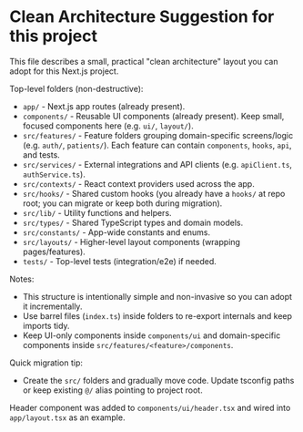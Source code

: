 Clean Architecture Suggestion for this project
=========================================

This file describes a small, practical "clean architecture" layout you can adopt for this Next.js project.

Top-level folders (non-destructive):

- `app/` - Next.js app routes (already present).
- `components/` - Reusable UI components (already present). Keep small, focused components here (e.g. `ui/`, `layout/`).
- `src/features/` - Feature folders grouping domain-specific screens/logic (e.g. `auth/`, `patients/`). Each feature can contain `components`, `hooks`, `api`, and tests.
- `src/services/` - External integrations and API clients (e.g. `apiClient.ts`, `authService.ts`).
- `src/contexts/` - React context providers used across the app.
- `src/hooks/` - Shared custom hooks (you already have a `hooks/` at repo root; you can migrate or keep both during migration).
- `src/lib/` - Utility functions and helpers.
- `src/types/` - Shared TypeScript types and domain models.
- `src/constants/` - App-wide constants and enums.
- `src/layouts/` - Higher-level layout components (wrapping pages/features).
- `tests/` - Top-level tests (integration/e2e) if needed.

Notes:
- This structure is intentionally simple and non-invasive so you can adopt it incrementally.
- Use barrel files (`index.ts`) inside folders to re-export internals and keep imports tidy.
- Keep UI-only components inside `components/ui` and domain-specific components inside `src/features/<feature>/components`.

Quick migration tip:
- Create the `src/` folders and gradually move code. Update tsconfig paths or keep existing `@/` alias pointing to project root.

Header component was added to `components/ui/header.tsx` and wired into `app/layout.tsx` as an example.
